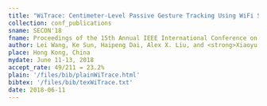 ```yaml
---
title: "WiTrace: Centimeter-Level Passive Gesture Tracking Using WiFi Signals"
collection: conf_publications
sname: SECON'18
fname: Proceedings of the 15th Annual IEEE International Conference on Sensing, Communication, and Networking (SECON)
author: Lei Wang, Ke Sun, Haipeng Dai, Alex X. Liu, and <strong>Xiaoyu Wang</strong>
place: Hong Kong, China
mydate: June 11-13, 2018
accept_rate: 49/211 = 23.2%
plain: '/files/bib/plainWiTrace.html'
bibtex: '/files/bib/texWiTrace.txt'
date: 2018-06-11
---
```


<!--paperurl: 'http://academicpages.github.io/files/paper1.pdf'-->